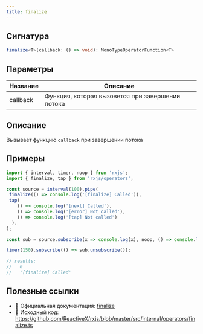 ```yaml
---
title: finalize
---
```


## Сигнатура

```typescript
finalize<T>(callback: () => void): MonoTypeOperatorFunction<T>
```

## Параметры

| Название | Описание |
|-|-|
| callback | Функция, которая вызовется при завершении потока |

## Описание

Вызывает функцию `callback` при завершении потока

## Примеры

```ts
import { interval, timer, noop } from 'rxjs';
import { finalize, tap } from 'rxjs/operators';

const source = interval(100).pipe(
 finalize(() => console.log('[finalize] Called')),
 tap(
    () => console.log('[next] Called'),
    () => console.log('[error] Not called'),
    () => console.log('[tap] Not called')
  ),
);

const sub = source.subscribe(x => console.log(x), noop, () => console.log('[complete] Not called'));

timer(150).subscribe(() => sub.unsubscribe());

// results:
//   0
//   '[finalize] Called'
```

## Полезные ссылки

- 📰 Официальная документация: [finalize](https://rxjs.dev/api/operators/finalize)
- 📁 Исходный код: https://github.com/ReactiveX/rxjs/blob/master/src/internal/operators/finalize.ts


